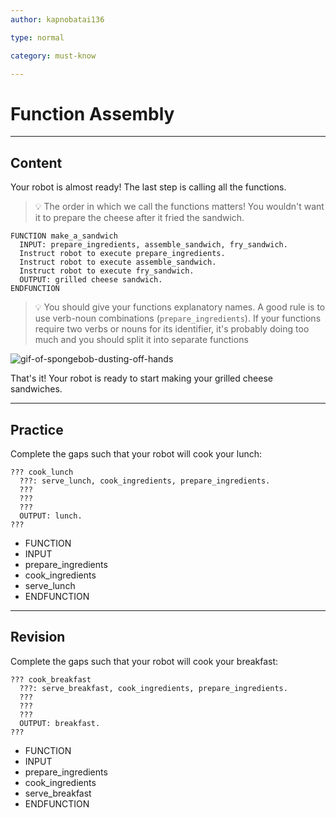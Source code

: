 ```yaml
---
author: kapnobatai136

type: normal

category: must-know

---
```


# Function Assembly

---
## Content

Your robot is almost ready! The last step is calling all the functions.

> 💡 The order in which we call the functions matters! You wouldn't want it to prepare the cheese after it fried the sandwich.

```plain-text
FUNCTION make_a_sandwich
  INPUT: prepare_ingredients, assemble_sandwich, fry_sandwich.
  Instruct robot to execute prepare_ingredients.
  Instruct robot to execute assemble_sandwich.
  Instruct robot to execute fry_sandwich.
  OUTPUT: grilled cheese sandwich.
ENDFUNCTION
```

> 💡 You should give your functions explanatory names. A good rule is to use verb-noun combinations (`prepare_ingredients`). If your functions require two verbs or nouns for its identifier, it's probably doing too much and you should split it into separate functions

![gif-of-spongebob-dusting-off-hands](https://img.enkipro.com/cdf13a221aa155022ba5eb2031e27cde.gif)

That's it! Your robot is ready to start making your grilled cheese sandwiches.

---
## Practice

Complete the gaps such that your robot will cook your lunch:

```plain-text
??? cook_lunch
  ???: serve_lunch, cook_ingredients, prepare_ingredients.
  ???
  ???
  ???
  OUTPUT: lunch.
???
```

* FUNCTION
* INPUT
* prepare_ingredients
* cook_ingredients
* serve_lunch
* ENDFUNCTION

---
## Revision

Complete the gaps such that your robot will cook your breakfast:

```plain-text
??? cook_breakfast
  ???: serve_breakfast, cook_ingredients, prepare_ingredients.
  ???
  ???
  ???
  OUTPUT: breakfast.
???
```

* FUNCTION
* INPUT
* prepare_ingredients
* cook_ingredients
* serve_breakfast
* ENDFUNCTION